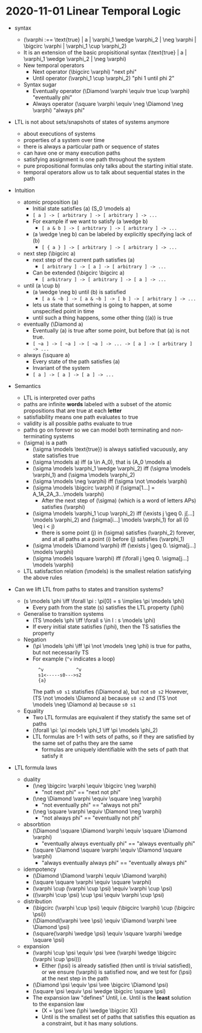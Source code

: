 # 2020-11-01 Linear Temporal Logic

* syntax
  * \(\varphi :== \text{true} | a | \varphi_1 \wedge \varphi_2 | \neg \varphi | \bigcirc \varphi | \varphi_1 \cup \varphi_2\)
  * It is an extension of the basic propisitional syntax \(\text{true} | a | \varphi_1 \wedge \varphi_2 | \neg \varphi\)
  * New temporal operators
    * Next operator \(\bigcirc \varphi\) "next phi"
    * Until operator \(\varphi_1 \cup \varphi_2\) "phi 1 until phi 2"
  * Syntax sugar
    * Eventually operator \(\Diamond \varphi \equiv true \cup \varphi\) "eventually phi"
    * Always operator \(\square \varphi \equiv \neg \Diamond \neg \varphi\) "always phi"
* LTL is not about sets/snapshots of states of systems anymore
  * about executions of systems
  * properties of a system over time
  * there is always a particular path or sequence of states
  * can have one or many execution paths
  * satisfying assignment is one path throughout the system
  * pure propositional formulas only talks about the starting initial state.
  * temporal operators allow us to talk about sequential states in the path
* Intuition
  * atomic proposition \(a\)
    * Initial state satisfies \(a\) \(S_0 \models a\)
    * `[ a ] -> [ arbitrary ] -> [ arbitrary ] -> ...`
    * For example if we want to satisfy \(a \wedge b\)
      * `[ a & b ] -> [ arbitrary ] -> [ arbitrary ] -> ...`
    * \(a \wedge \neg b\) can be labeled by explicitly specifying lack of \(b\)
      * `[ { a } ] -> [ arbitrary ] -> [ arbitrary ] -> ...`
  * next step \(\bigcirc a\)
    * next step of the current path satisfies \(a\)
      * `[ arbitrary ] -> [ a ] -> [ arbitrary ] -> ...`
    * Can be extended \(\bigcirc \bigcirc a\)
      * `[ arbitrary ] -> [ arbitrary ] -> [ a ] -> ...`
  * until \(a \cup b\)
    * \(a \wedge \neg b\) until \(b\) is satisfied
      * `[ a & ~b ] -> [ a & ~b ] -> [ b ] -> [ arbitrary ] -> ...`
    * lets us state that something is going to happen, at some unspecified point in time
    * until such a thing happens, some other thing (\(a\)) is true
  * eventually \(\Diamond a\)
    * Eventually \(a\) is true after some point, but before that \(a\) is not true.
    * `[ ~a ] -> [ ~a ] -> [ ~a ] -> ... -> [ a ] -> [ arbitrary ] -> ...`
  * always \(\square a\)
    * Every state of the path satisfies \(a\)
    * Invariant of the system
    * `[ a ] -> [ a ] -> [ a ] -> ...`
* Semantics
  * LTL is interpreted over paths
  * paths are infinite **words** labeled with a subset of the atomic propositions that are true at each **letter**
  * satisfiability means one path evaluates to true
  * validity is all possible paths evaluate to true
  * paths go on forever so we can model both terminating and non-terminating systems
  * \(\sigma\) is a path
    * \(\sigma \models \text{true}\) is always satisfied vacuously, any state satisfies true
    * \(\sigma \models a\) iff \(a \in A_0\), that is \(A_0 \models a\)
    * \(\sigma \models \varphi_1 \wedge \varphi_2\) iff \(\sigma \models \varphi_1\) and \(\sigma \models \varphi_2\)
    * \(\sigma \models \neg \varphi\) iff \(\sigma \not \models \varphi\)
    * \(\sigma \models \bigcirc \varphi\) if \(\sigma[1...] = A_1A_2A_3...\models \varphi\) 
      * After the next step of \(\sigma\) (which is a word of letters APs) satisfies \(\varphi\)
    * \(\sigma \models \varphi_1 \cup \varphi_2\) iff \(\exists j \geq 0. j[...] \models \varphi_2\) and \(\sigma[i...] \models \varphi_1\) for all \(0 \leq i < j\)
      * there is some point \(j\) in \(\sigma\) satisfies \(\varphi_2\) forever, and at all paths at a point \(i\) before \(j\) satisfies \(\varphi_1\)
    * \(\sigma \models \Diamond \varphi\) iff \(\exists j \geq 0. \sigma[j...] \models \varphi\)
    * \(\sigma \models \square \varphi\) iff \(\forall j \geq 0. \sigma[j...] \models \varphi\)
  * LTL satisfaction relation \(\models\) is the smallest relation satisfying the above rules

* Can we lift LTL from paths to states and transition systems?
  * \(s \models \phi \iff \forall \pi : \pi[0] = s \implies \pi \models \phi\)
    * Every path from the state \(s\) satisfies the LTL property \(\phi\)
  * Generalise to transition systems
    * \(TS \models \phi \iff \forall s \in I : s \models \phi\)
    * If every initial state satisfies \(\phi\), then the TS satisfies the property
  * Negation
    * \(\pi \models \phi \iff \pi \not \models \neg \phi\) is true for paths, but not necessarily TS
    * For example (`^v` indicates a loop)
      ```
        ^v            ^v
        s1<-----s0--->s2
        {a} 
      ``` 
      The path `s0 s1` statisfies \(\Diamond a\), but not `s0 s2`
      However, \(TS \not \models \Diamond a\) because `s0 s2` and \(TS \not \models \neg \Diamond a\) because `s0 s1`
  * Equality
    * Two LTL formulas are equivalent if they statisfy the same set of paths
    * \(\forall \pi: \pi models \phi_1 \iff \pi \models \phi_2\)
    * LTL formulas are 1-1 with sets of paths, so if they are satisfied by the same set of paths they are the same
      * formulas are uniquely identifiable with the sets of path that satisfy it
* LTL formula laws
  * duality
    * \(\neg \bigcirc \varphi \equiv \bigcirc \neg \varphi\)
      * "not next phi" == "next not phi"
    * \(\neg \Diamond \varphi \equiv \square \neg \varphi\)
      * "not eventually phi" == "always not phi"
    * \(\neg \square \varphi \equiv \Diamond \neg \varphi\)
      * "not always phi" == "eventually not phi"
  * absorbtion
    * \(\Diamond \square \Diamond \varphi \equiv \square \Diamond \varphi\)
      * "eventually always eventually phi" == "always eventually phi"
    * \(\square \Diamond \square \varphi \equiv \Diamond \square \varphi\)
      * "always eventually always phi" == "eventually always phi"
  * idempotency
    * \(\Diamond \Diamond \varphi \equiv \Diamond \varphi\)
    * \(\square \square \varphi \equiv \square \varphi\)
    * \(\varphi \cup (\varphi \cup \psi) \equiv \varphi \cup \psi\)
    * \((\varphi \cup \psi) \cup \psi \equiv \varphi \cup \psi\)
  * distribution
    * \(\bigcirc (\varphi \cup \psi) \equiv (\bigcirc \varphi) \cup (\bigcirc \psi)\)
    * \(\Diamond(\varphi \vee \psi) \equiv \Diamond \varphi \vee \Diamond \psi\)
    * \(\square(\varphi \wedge \psi) \equiv \square \varphi \wedge \square \psi\)
  * expansion
    * \(\varphi \cup \psi \equiv \psi \vee (\varphi \wedge \bigcirc (\varphi \cup \psi))\)
      * Either \(\psi\) is already satisfied (then until is trivial satisfied), or we ensure \(\varphi\) is satisfied now, and we test for \(\psi\) at the next step in the path
    * \(\Diamond \psi \equiv \psi \vee \bigcirc \Diamond \psi\)
    * \(\square \psi \equiv \psi \wedge \bigcirc \square \psi\)
    * The expansion law "defines" Until, i.e. Until is the **least** solution to the expansion law
      * \(X = \psi \vee (\phi \wedge \bigcirc X)\)
      * Until is the smallest set of paths that satisfies this equation as a constraint, but it has many solutions.
